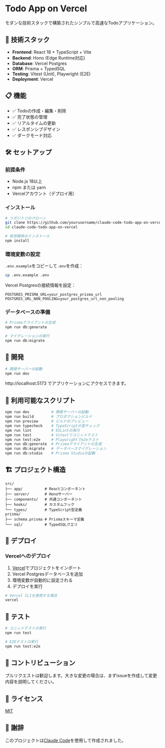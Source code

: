 # Todo App on Vercel

モダンな技術スタックで構築されたシンプルで高速なTodoアプリケーション。

## 🚀 技術スタック

- **Frontend**: React 18 + TypeScript + Vite
- **Backend**: Hono (Edge Runtime対応)
- **Database**: Vercel Postgres
- **ORM**: Prisma + TypedSQL
- **Testing**: Vitest (Unit), Playwright (E2E)
- **Deployment**: Vercel

## 📋 機能

- ✅ Todoの作成・編集・削除
- ✅ 完了状態の管理
- ✅ リアルタイムの更新
- ✅ レスポンシブデザイン
- ✅ ダークモード対応

## 🛠️ セットアップ

### 前提条件

- Node.js 18以上
- npm または yarn
- Vercelアカウント（デプロイ用）

### インストール

```bash
# リポジトリのクローン
git clone https://github.com/yourusername/claude-code-todo-app-on-vercel.git
cd claude-code-todo-app-on-vercel

# 依存関係のインストール
npm install
```

### 環境変数の設定

`.env.example`をコピーして`.env`を作成：

```bash
cp .env.example .env
```

Vercel Postgresの接続情報を設定：

```env
POSTGRES_PRISMA_URL=your_postgres_prisma_url
POSTGRES_URL_NON_POOLING=your_postgres_url_non_pooling
```

### データベースの準備

```bash
# Prismaクライアントの生成
npm run db:generate

# マイグレーションの実行
npm run db:migrate
```

## 🚀 開発

```bash
# 開発サーバーの起動
npm run dev
```

http://localhost:5173 でアプリケーションにアクセスできます。

## 📝 利用可能なスクリプト

```bash
npm run dev          # 開発サーバーの起動
npm run build        # プロダクションビルド
npm run preview      # ビルドのプレビュー
npm run typecheck    # TypeScriptの型チェック
npm run lint         # ESLintの実行
npm run test         # Vitestでユニットテスト
npm run test:e2e     # Playwrightでe2eテスト
npm run db:generate  # Prismaクライアントの生成
npm run db:migrate   # データベースマイグレーション
npm run db:studio    # Prisma Studioの起動
```

## 🏗️ プロジェクト構造

```
src/
├── app/          # Reactコンポーネント
├── server/       # Honoサーバー
├── components/   # 共通コンポーネント
├── hooks/        # カスタムフック
└── types/        # TypeScript型定義
prisma/
├── schema.prisma # Prismaスキーマ定義
└── sql/          # TypedSQLクエリ
```

## 🚀 デプロイ

### Vercelへのデプロイ

1. [Vercel](https://vercel.com)でプロジェクトをインポート
2. Vercel Postgresデータベースを追加
3. 環境変数が自動的に設定される
4. デプロイを実行

```bash
# Vercel CLIを使用する場合
vercel
```

## 🧪 テスト

```bash
# ユニットテストの実行
npm run test

# E2Eテストの実行
npm run test:e2e
```

## 🤝 コントリビューション

プルリクエストは歓迎します。大きな変更の場合は、まずissueを作成して変更内容を説明してください。

## 📄 ライセンス

[MIT](LICENSE)

## 🙏 謝辞

このプロジェクトは[Claude Code](https://claude.ai/code)を使用して作成されました。